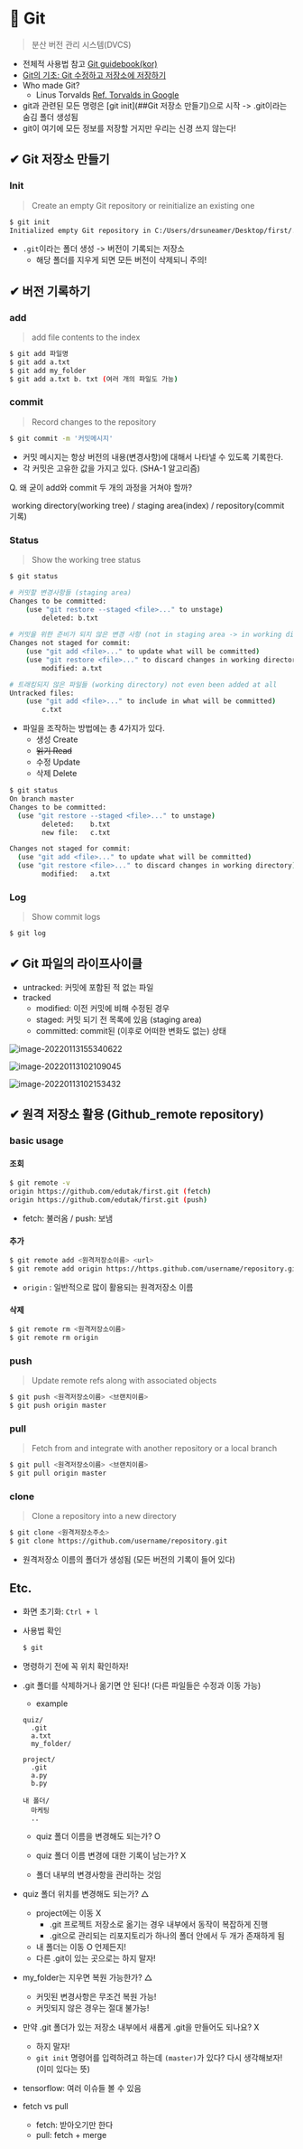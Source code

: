 # 📑 Git

>  분산 버전 관리 시스템(DVCS)

- 전체적 사용법 참고 [Git guidebook(kor)](https://git-scm.com/book/ko/v2)
- [Git의 기초: Git 수정하고 저장소에 저장하기](https://git-scm.com/book/ko/v2/Git%EC%9D%98-%EA%B8%B0%EC%B4%88-%EC%88%98%EC%A0%95%ED%95%98%EA%B3%A0-%EC%A0%80%EC%9E%A5%EC%86%8C%EC%97%90-%EC%A0%80%EC%9E%A5%ED%95%98%EA%B8%B0)
- Who made Git?
  - Linus Torvalds [Ref. Torvalds in Google](https://youtu.be/4XpnKHJAok8)
- git과 관련된 모든 명령은 [git init](##Git 저장소 만들기)으로 시작 -> .git이라는 숨김 폴더 생성됨
- git이 여기에 모든 정보를 저장할 거지만 우리는 신경 쓰지 않는다!



## ✔ Git 저장소 만들기

### Init

>  Create an empty Git repository or reinitialize an existing one

```bash
$ git init
Initialized empty Git repository in C:/Users/drsuneamer/Desktop/first/.git/
```

- `.git`이라는 폴더 생성 -> 버전이 기록되는 저장소
  - 해당 폴더를 지우게 되면 모든 버전이 삭제되니 주의!



## ✔ 버전 기록하기

### add

> add file contents to the index

```bash
$ git add 파일명
$ git add a.txt
$ git add my_folder
$ git add a.txt b. txt (여러 개의 파일도 가능)
```

### commit

> Record changes to the repository

```bash
$ git commit -m '커밋메시지'
```

- 커밋 메시지는 항상 버전의 내용(변경사항)에 대해서 나타낼 수 있도록 기록한다.
- 각 커밋은 고유한 값을 가지고 있다. (SHA-1 알고리즘)

Q. 왜 굳이 add와 commit 두 개의 과정을 거쳐야 할까?

​	working directory(working tree) / staging area(index) / repository(commit 기록)



### Status

> Show the working tree status

```bash
$ git status

# 커밋할 변경사항들 (staging area)
Changes to be committed:
	(use "git restore --staged <file>..." to unstage)
		deleted: b.txt
	
# 커밋을 위한 준비가 되지 않은 변경 사항 (not in staging area -> in working directory)
Changes not staged for commit:
	(use "git add <file>..." to update what will be committed)
	(use "git restore <file>..." to discard changes in working directory)
		modified: a.txt

# 트래킹되지 않은 파일들 (working directory) not even been added at all
Untracked files:
	(use "git add <file>..." to include in what will be committed)
		c.txt
```



- 파일을 조작하는 방법에는 총 4가지가 있다.
  - 생성 Create	
  - ~~읽기 Read~~
  - 수정 Update
  - 삭제 Delete

```bash
$ git status
On branch master
Changes to be committed:
  (use "git restore --staged <file>..." to unstage)
        deleted:    b.txt
        new file:   c.txt

Changes not staged for commit:
  (use "git add <file>..." to update what will be committed)
  (use "git restore <file>..." to discard changes in working directory)
        modified:   a.txt
```



### Log

> Show commit logs

````bash
$ git log
````



## ✔ Git 파일의 라이프사이클

- untracked: 커밋에 포함된 적 없는 파일
- tracked
  - modified: 이전 커밋에 비해 수정된 경우
  - staged: 커밋 되기 전 목록에 있음 (staging area)
  - committed: commit된 (이후로 어떠한 변화도 없는) 상태

![image-20220113155340622](Git.assets/image-20220113155340622.png)

![image-20220113102109045](Git.assets/image-20220113102109045-16420368709841.png)

![image-20220113102153432](Git.assets/image-20220113102153432-16420369145762.png)



## ✔ 원격 저장소 활용 (Github_remote repository)

### basic usage

#### 조회

```bash
$ git remote -v
origin https://github.com/edutak/first.git (fetch)
origin https://github.com/edutak/first.git (push)
```

- fetch: 불러옴 / push: 보냄

#### 추가

```bash
$ git remote add <원격저장소이름> <url>
$ git remote add origin https://https.github.com/username/repository.git
```

- `origin` : 일반적으로 많이 활용되는 원격저장소 이름

#### 삭제

```bash
$ git remote rm <원격저장소이름>
$ git remote rm origin
```



### push

> Update remote refs along with associated objects

```bash
$ git push <원격저장소이름> <브랜치이름>
$ git push origin master
```



### pull

> Fetch from and integrate with another repository or a local branch

```bash
$ git pull <원격저장소이름> <브랜치이름>
$ git pull origin master
```



### clone

> Clone a repository into a new directory

```bash
$ git clone <원격저장소주소>
$ git clone https://github.com/username/repository.git
```

- 원격저장소 이름의 폴더가 생성됨 (모든 버전의 기록이 들어 있다)

## Etc.

- 화면 초기화: `Ctrl + l`

- 사용법 확인

  ````bash
  $ git
  ````


- 명령하기 전에 꼭 위치 확인하자!

- .git 폴더를 삭제하거나 옮기면 안 된다! (다른 파일들은 수정과 이동 가능)

  - example

  ```
  quiz/
  	.git
  	a.txt
  	my_folder/
  	
  project/
  	.git
  	a.py
  	b.py
  	
  내 폴더/
  	마케팅
  	..
  ```

  - quiz 폴더 이름을 변경해도 되는가? O
  - quiz 폴더 이름 변경에 대한 기록이 남는가? X

  - 폴더 내부의 변경사항을 관리하는 것임

- quiz 폴더 위치를 변경해도 되는가? △
  - project에는 이동 X
    - .git 프로젝트 저장소로 옮기는 경우 내부에서 동작이 복잡하게 진행
    - .git으로 관리되는 리포지토리가 하나의 폴더 안에서 두 개가 존재하게 됨
  - 내 폴더는 이동 O 언제든지!
  - 다른 .git이 있는 곳으로는 하지 말자!
- my_folder는 지우면 복원 가능한가? △
  - 커밋된 변경사항은 무조건 복원 가능!
  - 커밋되지 않은 경우는 절대 불가능!
- 만약 .git 폴더가 있는 저장소 내부에서 새롭게 .git을 만들어도 되나요? X
  - 하지 말자!
  - `git init` 명령어를 입력하려고 하는데 `(master)`가 있다? 다시 생각해보자! (이미 있다는 뜻)

- tensorflow: 여러 이슈들 볼 수 있음

- fetch vs pull
  - fetch: 받아오기만 한다
  - pull: fetch + merge
